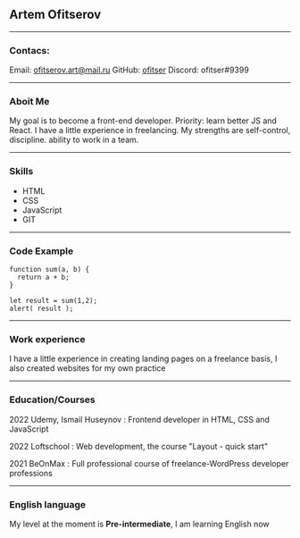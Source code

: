 ## Artem Ofitserov
___
### __Contacs:__
Email: ofitserov.art@mail.ru
GitHub: [ofitser](https://github.com/ofitser)
Discord: ofitser#9399
___
### __Aboit Me__
My goal is to become a front-end developer. Priority: learn better JS and React. I have a little experience in freelancing. My strengths are self-control, discipline. ability to work in a team.
___
### __Skills__
- HTML
- CSS
- JavaScript
- GIT
___
### __Code Example__


```
function sum(a, b) {
  return a + b;
}

let result = sum(1,2);
alert( result );
```

___
### __Work experience__
I have a little experience in creating landing pages on a freelance basis, I also created websites for my own practice
___
### __Education/Courses__

2022 Udemy, Ismail Huseynov
: Frontend developer in HTML, CSS and JavaScript

2022 Loftschool
: Web development, the course "Layout - quick start"

2021 BeOnMax
: Full professional course of freelance-WordPress developer professions
___
### __English language__
My level at the moment is __Pre-intermediate__, I am learning English now